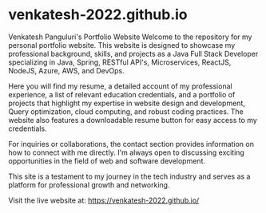 # venkatesh-2022.github.io
Venkatesh Panguluri's Portfolio Website
Welcome to the repository for my personal portfolio website. This website is designed to showcase my professional background, skills, and projects as a Java Full Stack Developer specializing in Java, Spring, RESTful API's, Microservices, ReactJS, NodeJS, Azure, AWS, and DevOps.

Here you will find my resume, a detailed account of my professional experience, a list of relevant education credentials, and a portfolio of projects that highlight my expertise in website design and development, Query optimization, cloud computing, and robust coding practices. The website also features a downloadable resume button for easy access to my credentials.

For inquiries or collaborations, the contact section provides information on how to connect with me directly. I'm always open to discussing exciting opportunities in the field of web and software development.

This site is a testament to my journey in the tech industry and serves as a platform for professional growth and networking.

Visit the live website at: https://venkatesh-2022.github.io/
